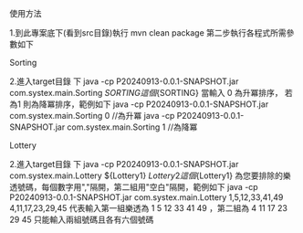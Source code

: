 使用方法

1.到此專案底下(看到src目錄)執行 mvn clean package
第二步執行各程式所需參數如下

Sorting


2.進入target目錄 下 java -cp P20240913-0.0.1-SNAPSHOT.jar com.systex.main.Sorting ${SORTING}  
這個${SORTING} 當輸入 0 為升冪排序， 若為1 則為降冪排序，範例如下
java -cp P20240913-0.0.1-SNAPSHOT.jar com.systex.main.Sorting 0   //為升冪
java -cp P20240913-0.0.1-SNAPSHOT.jar com.systex.main.Sorting 1   //為降冪

Lottery

2.進入target目錄 下 java -cp P20240913-0.0.1-SNAPSHOT.jar com.systex.main.Lottery ${Lottery1} ${Lottery2}  
這個${Lottery1} 為您要排除的樂透號碼，每個數字用","隔開，第二組用"空白"隔開，範例如下
java -cp P20240913-0.0.1-SNAPSHOT.jar com.systex.main.Lottery 1,5,12,33,41,49 4,11,17,23,29,45
代表輸入第一組樂透為 1 5 12 33 41 49 ，第二組為 4 11 17 23 29 45
只能輸入兩組號碼且各有六個號碼



